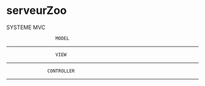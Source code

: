 # serveurZoo
SYSTEME MVC

                      MODEL
                      
----------------------------------------------------------------
                      VIEW
----------------------------------------------------------------
                   CONTROLLER
----------------------------------------------------------------